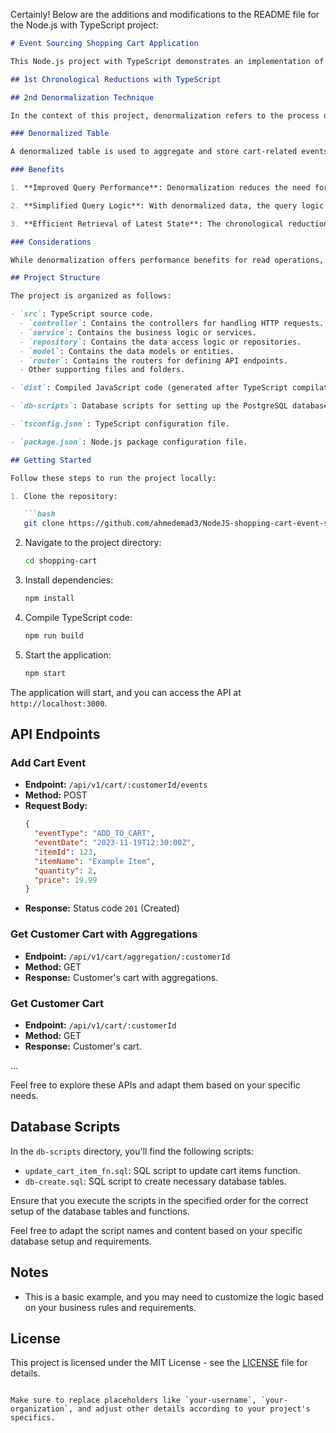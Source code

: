 Certainly! Below are the additions and modifications to the README file for the Node.js with TypeScript project:

```markdown
# Event Sourcing Shopping Cart Application

This Node.js project with TypeScript demonstrates an implementation of event sourcing for a shopping cart with a PostgreSQL database.

## 1st Chronological Reductions with TypeScript

## 2nd Denormalization Technique

In the context of this project, denormalization refers to the process of simplifying data retrieval by storing redundant copies of certain information. It is particularly useful when dealing with read-heavy workloads, as it optimizes query performance at the expense of some redundancy in the data.

### Denormalized Table

A denormalized table is used to aggregate and store cart-related events, making it easier and faster to query the current state of a shopping cart. The denormalized table is designed to reduce the need for complex joins and calculations when retrieving cart information.

### Benefits

1. **Improved Query Performance**: Denormalization reduces the need for joins and aggregations during read operations, leading to faster query execution.

2. **Simplified Query Logic**: With denormalized data, the query logic becomes simpler, as the necessary information is readily available in a single table.

3. **Efficient Retrieval of Latest State**: The chronological reduction process is facilitated by the denormalized table, enabling efficient retrieval of the latest state of a shopping cart.

### Considerations

While denormalization offers performance benefits for read operations, it comes with the trade-off of increased storage space and the need for careful management to keep redundant data consistent.

## Project Structure

The project is organized as follows:

- `src`: TypeScript source code.
  - `controller`: Contains the controllers for handling HTTP requests.
  - `service`: Contains the business logic or services.
  - `repository`: Contains the data access logic or repositories.
  - `model`: Contains the data models or entities.
  - `router`: Contains the routers for defining API endpoints.
  - Other supporting files and folders.

- `dist`: Compiled JavaScript code (generated after TypeScript compilation).

- `db-scripts`: Database scripts for setting up the PostgreSQL database.

- `tsconfig.json`: TypeScript configuration file.

- `package.json`: Node.js package configuration file.

## Getting Started

Follow these steps to run the project locally:

1. Clone the repository:

   ```bash
   git clone https://github.com/ahmedemad3/NodeJS-shopping-cart-event-sourcing.git
   ```

2. Navigate to the project directory:

   ```bash
   cd shopping-cart
   ```

3. Install dependencies:

   ```bash
   npm install
   ```

4. Compile TypeScript code:

   ```bash
   npm run build
   ```

5. Start the application:

   ```bash
   npm start
   ```

The application will start, and you can access the API at `http://localhost:3000`.

## API Endpoints

### Add Cart Event

- **Endpoint:** `/api/v1/cart/:customerId/events`
- **Method:** POST
- **Request Body:**
  ```json
  {
    "eventType": "ADD_TO_CART",
    "eventDate": "2023-11-19T12:30:00Z",
    "itemId": 123,
    "itemName": "Example Item",
    "quantity": 2,
    "price": 19.99
  }
  ```
- **Response:** Status code `201` (Created)

### Get Customer Cart with Aggregations

- **Endpoint:** `/api/v1/cart/aggregation/:customerId`
- **Method:** GET
- **Response:** Customer's cart with aggregations.

### Get Customer Cart

- **Endpoint:** `/api/v1/cart/:customerId`
- **Method:** GET
- **Response:** Customer's cart.

...

Feel free to explore these APIs and adapt them based on your specific needs.

## Database Scripts

In the `db-scripts` directory, you'll find the following scripts:

- `update_cart_item_fn.sql`: SQL script to update cart items function.
- `db-create.sql`: SQL script to create necessary database tables.

Ensure that you execute the scripts in the specified order for the correct setup of the database tables and functions.


Feel free to adapt the script names and content based on your specific database setup and requirements.

## Notes

- This is a basic example, and you may need to customize the logic based on your business rules and requirements.

## License

This project is licensed under the MIT License - see the [LICENSE](LICENSE) file for details.
```

Make sure to replace placeholders like `your-username`, `your-organization`, and adjust other details according to your project's specifics.
